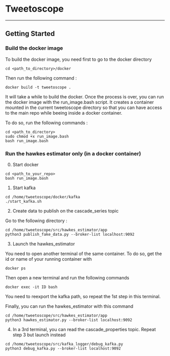 # Tweetoscope
--- 
## Getting Started 

### Build the docker image 

To build the docker image, you need first to go to the docker directory 

```
cd <path_to_directory>/docker
```

Then run the following command : 

```
docker build -t tweetoscope . 
```

It will take a while to build the docker. Once the process is over, you can run the docker image with the run_image.bash script. 
It creates a container mounted in the current tweetoscope directory so that you can have access to the main repo while beeing inside a docker container. 

To do so, run the following commands : 

```
cd <path_to_directory> 
sudo chmod +x run_image.bash 
bash run_image.bash
```

### Run the hawkes estimator only (in a docker container)

0. Start docker 

```
cd <path_to_your_repo>
bash run_image.bash
```

1. Start kafka 

```
cd /home/tweetoscope/docker/kafka
./start_kafka.sh
```

2. Create data to publish on the cascade_series topic

Go to the following directory :

```
cd /home/tweetoscope/src/hawkes_estimator/app
python3 publish_fake_data.py --broker-list localhost:9092
```

3. Launch the hawkes_estimator

You need to open another terminal of the same container.
To do so, get the id or name of your running container with 

```
docker ps 
```

Then open a new terminal and run the following commands

```
docker exec -it ID bash 
```

You need to reexport the kafka path, so repeat the 1st step in this terminal. 

Finally, you can run the hawkes_estimator with this command

```
cd /home/tweetoscope/src/hawkes_estimator/app
python3 hawkes_estimator.py --broker-list localhost:9092
```

4. In a 3rd terminal, you can read the cascade_properties topic. Repeat step 3 but launch instead

```
cd /home/tweetoscope/src/kafka_logger/debug_kafka.py
python3 debug_kafka.py --broker-list localhost:9092
```